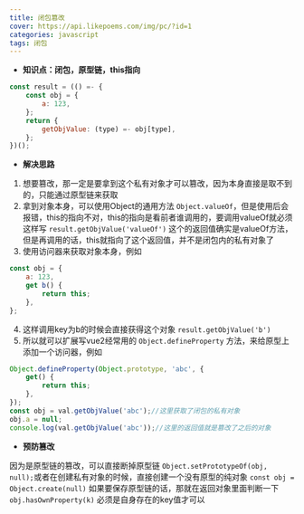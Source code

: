 ```yaml
---
title: 闭包篡改
cover: https://api.likepoems.com/img/pc/?id=1
categories: javascript
tags: 闭包
---
```

- **知识点：闭包，原型链，this指向**
```javascript
const result = (() =- {
	const obj = {
		a: 123,
	};
	return {
		getObjValue: (type) =- obj[type],
	};
})();
```
- **解决思路**
1. 想要篡改，那一定是要拿到这个私有对象才可以篡改，因为本身直接是取不到的，只能通过原型链来获取
2. 拿到对象本身，可以使用Object的通用方法 `Object.valueOf`，但是使用后会报错，this的指向不对，this的指向是看前者谁调用的，要调用valueOf就必须这样写 `result.getObjValue('valueOf')` 这个的返回值确实是valueOf方法，但是再调用的话，this就指向了这个返回值，并不是闭包内的私有对象了
3. 使用访问器来获取对象本身，例如 
```javascript
const obj = {
	a: 123,
	get b() {
		return this;
	},
};
```
4. 这样调用key为b的时候会直接获得这个对象 `result.getObjValue('b')`
5. 所以就可以扩展写vue2经常用的 `Object.defineProperty` 方法，来给原型上添加一个访问器，例如

```javascript
Object.defineProperty(Object.prototype, 'abc', {
	get() {
		return this;
	},
});
const obj = val.getObjValue('abc');//这里获取了闭包的私有对象
obj.a = null;
console.log(val.getObjValue('abc'));//这里的返回值就是篡改了之后的对象
```
- **预防篡改**

因为是原型链的篡改，可以直接断掉原型链 `Object.setPrototypeOf(obj, null);`或者在创建私有对象的时候，直接创建一个没有原型的纯对象 `const obj = Object.create(null)` 如果要保存原型链的话，那就在返回对象里面判断一下 `obj.hasOwnProperty(k)` 必须是自身存在的key值才可以









